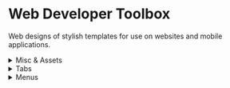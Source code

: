 # Web Developer Toolbox
Web designs of stylish templates for use on websites and mobile applications.

<details>
<summary> Misc & Assets </summary>
 
<a href="https://bulletsentence.github.io/Web-Dev-Toolbox/Misc/Loadings/Loading_Spinner"  target="_blank"> Loading Spinner </a>
<a href="https://github.com/BulletSentence/Web-Dev-Toolbox/tree/main/Misc/Loadings/Loading_Spinner">
<img src="https://github.com/BulletSentence/Web-Dev-Toolbox/blob/main/img/download.png"></a>
<br>
<a href="https://bulletsentence.github.io/"  target="_blank"> Countdown with functions </a>
<a href="https://github.com/BulletSentence/Web-Dev-Toolbox/tree/main/Misc/Loadings/Loading_Spinner">
<img src="https://github.com/BulletSentence/Web-Dev-Toolbox/blob/main/img/download.png"></a>
 
</details>

<details>
<summary> Tabs </summary>
 
<a href="https://bulletsentence.github.io/Web-Dev-Toolbox/Tabs/Eagle_Tab/"  target="_blank"> Eagle Tabs </a>
<a href="https://github.com/BulletSentence/Web-Dev-Toolbox/tree/main/Tabs/Eagle_Tab/">
<img src="https://github.com/BulletSentence/Web-Dev-Toolbox/blob/main/img/download.png"></a>
 
</details>

<details>
<summary> Menus </summary>
 
<a href="https://bulletsentence.github.io/Web-Dev-Toolbox/Menus/White-Responsive-Menu/"> Minimalistic Menu </a>
<a href="https://github.com/BulletSentence/Web-Dev-Toolbox/tree/main/Menus/White-Responsive-Menu/">
<img src="https://github.com/BulletSentence/Web-Dev-Toolbox/blob/main/img/download.png"></a>
 
</details>

  
</details>
